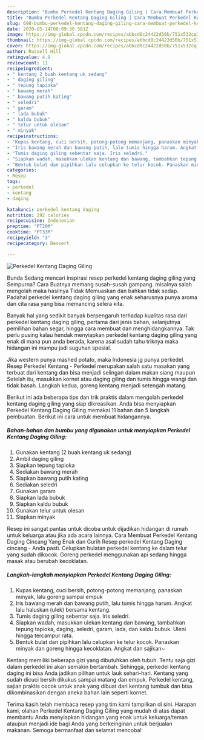 ```yaml
---
description: "Bumbu Perkedel Kentang Daging Giling | Cara Membuat Perkedel Kentang Daging Giling Yang Enak Banget"
title: "Bumbu Perkedel Kentang Daging Giling | Cara Membuat Perkedel Kentang Daging Giling Yang Enak Banget"
slug: 690-bumbu-perkedel-kentang-daging-giling-cara-membuat-perkedel-kentang-daging-giling-yang-enak-banget
date: 2020-05-14T08:09:30.581Z
image: https://img-global.cpcdn.com/recipes/abbcd0c24422d50b/751x532cq70/perkedel-kentang-daging-giling-foto-resep-utama.jpg
thumbnail: https://img-global.cpcdn.com/recipes/abbcd0c24422d50b/751x532cq70/perkedel-kentang-daging-giling-foto-resep-utama.jpg
cover: https://img-global.cpcdn.com/recipes/abbcd0c24422d50b/751x532cq70/perkedel-kentang-daging-giling-foto-resep-utama.jpg
author: Russell Hill
ratingvalue: 4.9
reviewcount: 11
recipeingredient:
- " kentang 2 buah kentang uk sedang"
- " daging giling"
- " tepung tapioka"
- " bawang merah"
- " bawang putih kating"
- " seledri"
- " garam"
- " lada bubuk"
- " kaldu bubuk"
- " telur untuk olesan"
- " minyak"
recipeinstructions:
- "Kupas kentang, cuci bersih, potong-potong memanjang, panaskan minyak, lalu goreng sampai empuk"
- "Iris bawang merah dan bawang putih, lalu tumis hingga harum. Angkat lalu haluskan (ulek) bersama kentang."
- "Tumis daging giling sebentar saja. Iris seledri."
- "Siapkan wadah, masukkan ulekan kentang dan bawang, tambahkan tepung tapioka, daging, seledri, garam, lada, dan kaldu bubuk. Uleni hingga tercampur rata."
- "Bentuk bulat dan pipihkan lalu celupkan ke telur kocok. Panaskan minyak dan goreng hingga kecoklatan. Angkat dan sajikan~"
categories:
- Resep
tags:
- perkedel
- kentang
- daging

katakunci: perkedel kentang daging 
nutrition: 292 calories
recipecuisine: Indonesian
preptime: "PT20M"
cooktime: "PT33M"
recipeyield: "3"
recipecategory: Dessert

---
```



![Perkedel Kentang Daging Giling](https://img-global.cpcdn.com/recipes/abbcd0c24422d50b/751x532cq70/perkedel-kentang-daging-giling-foto-resep-utama.jpg)

Bunda Sedang mencari inspirasi resep perkedel kentang daging giling yang Sempurna? Cara Buatnya memang susah-susah gampang. misalnya salah mengolah maka hasilnya Tidak Memuaskan dan bahkan tidak sedap. Padahal perkedel kentang daging giling yang enak seharusnya punya aroma dan cita rasa yang bisa memancing selera kita.

Banyak hal yang sedikit banyak berpengaruh terhadap kualitas rasa dari perkedel kentang daging giling, pertama dari jenis bahan, selanjutnya pemilihan bahan segar, hingga cara membuat dan menghidangkannya. Tak perlu pusing kalau hendak menyiapkan perkedel kentang daging giling yang enak di mana pun anda berada, karena asal sudah tahu triknya maka hidangan ini mampu jadi suguhan spesial.

Jika western punya mashed potato, maka Indonesia jg punya perkedel. Resep Perkedel Kentang - Perkedel merupakan salah satu masakan yang terbuat dari kentang dan bisa menjadi selingan dalam makan siang maupun Setelah itu, masukkan kornet atau daging giling dan tumis hingga wangi dan tidak basah. Langkah kedua, goreng kentang menjadi setengah matang.


Berikut ini ada beberapa tips dan trik praktis dalam mengolah perkedel kentang daging giling yang siap dikreasikan. Anda bisa menyiapkan Perkedel Kentang Daging Giling memakai 11 bahan dan 5 langkah pembuatan. Berikut ini cara untuk membuat hidangannya.

<!--inarticleads1-->

##### Bahan-bahan dan bumbu yang digunakan untuk menyiapkan Perkedel Kentang Daging Giling:

1. Gunakan  kentang (2 buah kentang uk sedang)
1. Ambil  daging giling
1. Siapkan  tepung tapioka
1. Sediakan  bawang merah
1. Siapkan  bawang putih kating
1. Sediakan  seledri
1. Gunakan  garam
1. Siapkan  lada bubuk
1. Siapkan  kaldu bubuk
1. Gunakan  telur untuk olesan
1. Siapkan  minyak


Resep ini sangat pantas untuk dicoba untuk dijadikan hidangan di rumah untuk keluarga atau jika ada acara lainnya. Cara Membuat Perkedel Kentang Daging Cincang Yang Enak dan Gurih Resep perkedel Kentang Daging cincang - Anda pasti. Celupkan bulatan perkedel kentang ke dalam telur yang sudah dikocok. Goreng perkedel menggunakan api sedang hingga masak atau berubah kecoklatan. 

<!--inarticleads2-->

##### Langkah-langkah menyiapkan Perkedel Kentang Daging Giling:

1. Kupas kentang, cuci bersih, potong-potong memanjang, panaskan minyak, lalu goreng sampai empuk
1. Iris bawang merah dan bawang putih, lalu tumis hingga harum. Angkat lalu haluskan (ulek) bersama kentang.
1. Tumis daging giling sebentar saja. Iris seledri.
1. Siapkan wadah, masukkan ulekan kentang dan bawang, tambahkan tepung tapioka, daging, seledri, garam, lada, dan kaldu bubuk. Uleni hingga tercampur rata.
1. Bentuk bulat dan pipihkan lalu celupkan ke telur kocok. Panaskan minyak dan goreng hingga kecoklatan. Angkat dan sajikan~


Kentang memiliki beberapa gizi yang dibutuhkan oleh tubuh. Tentu saja gizi dalam perkedel ini akan semakin bertambah. Sehingga, perkedel kentang daging ini bisa Anda jadikan pilihan untuk lauk sehari-hari. Kentang yang sudah dicuci bersih dikukus sampai matang dan empuk. Perkedel kentang, sajian praktis cocok untuk anak yang dibuat dari kentang tumbuk dan bisa dikombinasikan dengan aneka bahan lain seperti kornet. 

Terima kasih telah membaca resep yang tim kami tampilkan di sini. Harapan kami, olahan Perkedel Kentang Daging Giling yang mudah di atas dapat membantu Anda menyiapkan hidangan yang enak untuk keluarga/teman ataupun menjadi ide bagi Anda yang berkeinginan untuk berjualan makanan. Semoga bermanfaat dan selamat mencoba!
